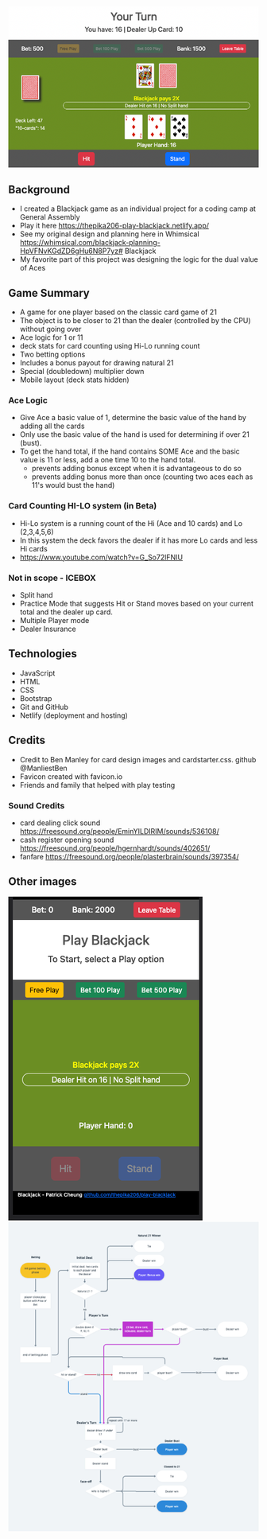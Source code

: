 ![Alt text](./game-image-1.png?raw=true "image captured from game")

## Background
- I created a Blackjack game as an individual project for a coding camp at General Assembly
- Play it here https://thepika206-play-blackjack.netlify.app/
- See my original design and planning here in Whimsical https://whimsical.com/blackjack-planning-HpVFNvKGdZD6gHu6N8P7yz# Blackjack
- My favorite part of this project was designing the logic for the dual value of Aces

  
## Game Summary
- A game for one player based on the classic card game of 21
- The object is to be closer to 21 than the dealer (controlled by the CPU) without going over
- Ace logic for 1 or 11
- deck stats for card counting using Hi-Lo running count
- Two betting options
- Includes a bonus payout for drawing natural 21
- Special (doubledown) multiplier down
- Mobile layout (deck stats hidden)

### Ace Logic
- Give Ace a basic value of 1, determine the basic value of the hand by adding all the cards
- Only use the basic value of the hand is used for determining if over 21 (bust).
- To get the hand total, if the hand contains SOME Ace and the basic value is 11 or less, add a one time 10 to the hand total.  
  - prevents adding bonus except when it is advantageous to do so
  - prevents adding bonus more than once (counting two aces each as 11's would bust the hand)

### Card Counting HI-LO system (in Beta)
- Hi-Lo system is a running count of the Hi (Ace and 10 cards) and Lo (2,3,4,5,6)
- In this system the deck favors the dealer if it has more Lo cards and less Hi cards
- https://www.youtube.com/watch?v=G_So72lFNIU

### Not in scope - ICEBOX
- Split hand
- Practice Mode that suggests Hit or Stand moves based on your current total and the dealer up card.
- Multiple Player mode
- Dealer Insurance

## Technologies
- JavaScript
- HTML
- CSS
- Bootstrap
- Git and GitHub
- Netlify (deployment and hosting)

## Credits
- Credit to Ben Manley for card design images and cardstarter.css.   github @ManliestBen
- Favicon created with favicon.io
- Friends and family that helped with play testing
### Sound Credits
  - card dealing click sound https://freesound.org/people/EminYILDIRIM/sounds/536108/
  - cash register opening sound https://freesound.org/people/hgernhardt/sounds/402651/
  - fanfare https://freesound.org/people/plasterbrain/sounds/397354/

## Other images
![Alt text](./game-image-2.png?raw=true "image captured from game")
![Alt text](./game-flow.png?raw=true "image captured from game")
